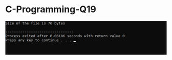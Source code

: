 # C-Programming-Q19

![alt text](https://github.com/flashomer/C-Programming-Q19/blob/main/img/screen.jpg?raw=true)

